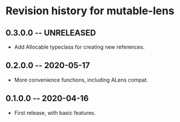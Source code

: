 # Revision history for mutable-lens

## 0.3.0.0 -- UNRELEASED

* Add Allocable typeclass for creating new references.

## 0.2.0.0 -- 2020-05-17

* More convenience functions, including ALens compat.

## 0.1.0.0 -- 2020-04-16

* First release, with basic features.
